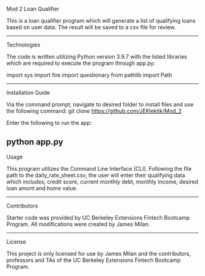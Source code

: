 Mod 2 Loan Qualifier

This is a loan qualifier program which will generate a list of qualifying loans based on user data.  The result will be saved to a csv file for review.

---

Technologies

The code is written utilizing Python version 3.9.7 with the listed libraries which are required to execute the program through app.py:
 
 import sys
 import fire
 import questionary
 from pathlib import Path

---

Installation Guide

Via the command prompt, navigate to desired folder to install files and use the following command:
   git clone https://github.com/JEKlektik/Mod_2

Enter the following to run the app:

python app.py
---

Usage

This program utilizes the Command Line Interface (CLI).  Following the file path to the daily_rate_sheet.csv, the user will enter their qualifying data which includes, credit score, current monthly debt, monthly income, desired loan amont and home value.

---

Contributors

Starter code was provided by UC Berkeley Extensions Fintech Bootcamp Program.  All modifications were created by James Milan.

---

License

This project is only licensed for use by James Milan and the contributors, professors and TAs of the UC Berkeley Extensions Fintech Bootcamp Program.
